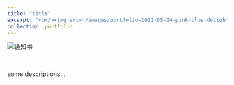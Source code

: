 ```yaml
---
title: "title"
excerpt: "<br/><img src='/images/portfolio-2021-05-24-pink-blue-delightful-colors.PNG'>"
collection: portfolio
---
```


![通知书](https://sunqinxuan.github.io/images/portfolio-2021-05-24-pink-blue-delightful-colors.PNG)

<br>

some descriptions...